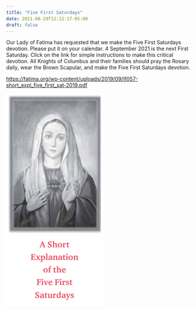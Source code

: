 ```yaml
---
title: "Five First Saturdays"
date: 2021-08-29T12:12:17-05:00
draft: false
---
```


Our Lady of Fatima has requested that we make the Five First Saturdays devotion. Please put it on your calendar. 4 September 2021 is the next First Saturday. Click on the link for simple instructions to make this critical devotion. All Knights of Columbus and their families should pray the Rosary daily, wear the Brown Scapular, and make the Five First Saturdays devotion.

https://fatima.org/wp-content/uploads/2019/09/lf057-short_expl_five_first_sat-2019.pdf

<!--more-->

![five first saturdays](/posts/210808-five-first-saturdays.png)

